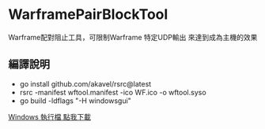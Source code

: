 # WarframePairBlockTool
 Warframe配對阻止工具，可限制Warframe 特定UDP輸出 來達到成為主機的效果
## 編譯說明<br/>
* go install github.com/akavel/rsrc@latest
* rsrc -manifest wftool.manifest -ico WF.ico -o wftool.syso
* go build -ldflags "-H windowsgui"

[Windows 執行檔 點我下載](https://github.com/MeowXiaoXiang/WarframePairBlockTool/releases/download/v2.1.2/WarframePairBlockTool.exe "下載 release v2.1.2 版本")
